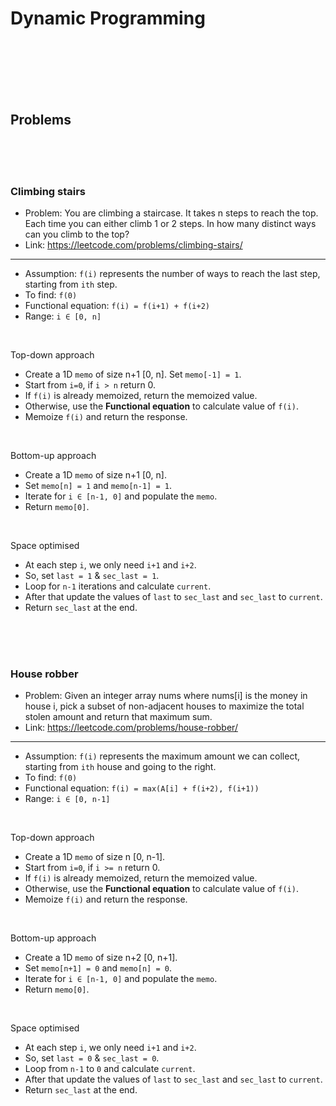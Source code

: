 # Dynamic Programming

<br>
<br>
<br>
<br>
<br>

## Problems

<br>
<br>
<br>

### Climbing stairs

- Problem: You are climbing a staircase. It takes n steps to reach the top. Each time you can either climb 1 or 2 steps. In how many distinct ways can you climb to the top?
- Link: https://leetcode.com/problems/climbing-stairs/

---

- Assumption: `f(i)` represents the number of ways to reach the last step, starting from `ith` step.
- To find: `f(0)`
- Functional equation: `f(i) = f(i+1) + f(i+2)`
- Range: `i ∈ [0, n]`

<br>

Top-down approach

- Create a 1D `memo` of size n+1 [0, n]. Set `memo[-1] = 1`.
- Start from `i=0`, if `i > n` return 0.
- If `f(i)` is already memoized, return the memoized value.
- Otherwise, use the **Functional equation** to calculate value of `f(i)`.
- Memoize `f(i)` and return the response.

<br>

Bottom-up approach

- Create a 1D `memo` of size n+1 [0, n].
- Set `memo[n] = 1` and `memo[n-1] = 1`.
- Iterate for `i ∈ [n-1, 0]` and populate the `memo`.
- Return `memo[0]`.

<br>

Space optimised

- At each step `i`, we only need `i+1` and `i+2`.
- So, set `last = 1` & `sec_last = 1`.
- Loop for `n-1` iterations and calculate `current`.
- After that update the values of `last` to `sec_last` and `sec_last` to `current`.
- Return `sec_last` at the end.

<br>
<br>
<br>

### House robber

- Problem: Given an integer array nums where nums[i] is the money in house i, pick a subset of non-adjacent houses to maximize the total stolen amount and return that maximum sum.
- Link: https://leetcode.com/problems/house-robber/

---

- Assumption: `f(i)` represents the maximum amount we can collect, starting from `ith` house and going to the right.
- To find: `f(0)`
- Functional equation: `f(i) = max(A[i] + f(i+2), f(i+1))`
- Range: `i ∈ [0, n-1]`

<br>

Top-down approach

- Create a 1D `memo` of size n [0, n-1].
- Start from `i=0`, if `i >= n` return 0.
- If `f(i)` is already memoized, return the memoized value.
- Otherwise, use the **Functional equation** to calculate value of `f(i)`.
- Memoize `f(i)` and return the response.

<br>

Bottom-up approach

- Create a 1D `memo` of size n+2 [0, n+1].
- Set `memo[n+1] = 0` and `memo[n] = 0`.
- Iterate for `i ∈ [n-1, 0]` and populate the `memo`.
- Return `memo[0]`.

<br>

Space optimised

- At each step `i`, we only need `i+1` and `i+2`.
- So, set `last = 0` & `sec_last = 0`.
- Loop from `n-1` to `0` and calculate `current`.
- After that update the values of `last` to `sec_last` and `sec_last` to `current`.
- Return `sec_last` at the end.

<br>
<br>
<br>

###

<br>
<br>
<br>
